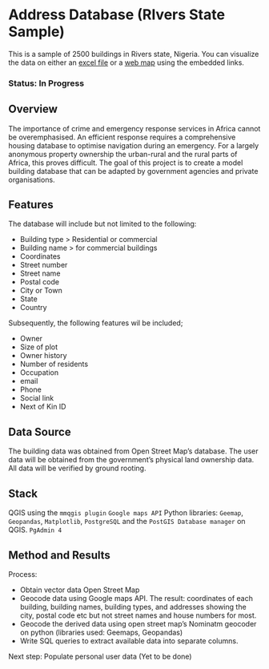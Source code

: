 # Address Database (RIvers State Sample)
This is a sample of 2500 buildings in Rivers state, Nigeria. You can visualize the data on either an [excel file](https://docs.google.com/spreadsheets/d/1ZMwKy-0u4b0o4S7rZWVz3gEvEnSu16A71gcR4E8flME/edit?usp=sharing) or a [web map](https://controleo.github.io/rvb/) using the embedded links. 

### Status: In Progress

## Overview 
The importance of crime and emergency response services in Africa cannot be overemphasised. An efficient response requires a comprehensive housing database to optimise navigation during an emergency. For a largely anonymous property ownership the urban-rural and the rural parts of Africa, this proves difficult. 
The goal of this project is to create  a model building database that can be adapted by government agencies and private organisations. 

## Features 
The database will include but not limited to the following:
+ Building type > Residential or commercial 
+ Building name > for commercial buildings
+ Coordinates 
+ Street number
+	Street name 
+	Postal code
+	City or Town
+	State
+	Country

Subsequently, the following features wil be included;
+	Owner
+	Size of plot
+	Owner history 
+	Number of residents
+	Occupation 
+	email 
+	Phone
+	Social link 
+	Next of Kin ID

## Data Source 
The building data was obtained from Open Street Map’s database. 
The user data will be obtained from the government’s physical land ownership data. 
All data will be verified by ground rooting. 

## Stack 
QGIS using the `mmqgis plugin`
`Google maps API`
Python libraries: `Geemap`, `Geopandas`, `Matplotlib`, 
`PostgreSQL` and the `PostGIS Database manager` on QGIS. 
`PgAdmin 4`

## Method and Results
Process:
+ Obtain vector data Open Street Map
+ Geocode data using Google maps API. The result: coordinates of each building, building names, building types, and addresses showing the city, postal code etc but not street names and house numbers for most.
+ Geocode the derived data using open street map’s Nominatm geocoder on python (libraries used: Geemaps, Geopandas)
+ Write SQL queries to extract available data into separate columns.
   
Next step: Populate personal user data (Yet to be done)
